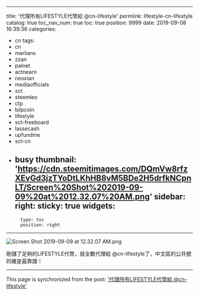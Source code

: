 
---
title: '代理所有LIFESTYLE代幣給 @cn-lifestyle'
permlink: lifestyle-cn-lifestyle
catalog: true
toc_nav_num: true
toc: true
position: 9999
date: 2019-09-08 16:39:36
categories:
- cn
tags:
- cn
- marlians
- zzan
- palnet
- actnearn
- neoxian
- mediaofficials
- sct
- steemleo
- ctp
- bilpcoin
- lifestyle
- sct-freeboard
- lassecash
- upfundme
- sct-cn
- busy
thumbnail: 'https://cdn.steemitimages.com/DQmVw8rfzXEvGd3jzTYoDtLKhHB8vM5BDe2H5drfkNCpnLT/Screen%20Shot%202019-09-09%20at%2012.32.07%20AM.png'
sidebar:
    right:
        sticky: true
widgets:
    -
        type: toc
        position: right
---


![Screen Shot 2019-09-09 at 12.32.07 AM.png](https://cdn.steemitimages.com/DQmVw8rfzXEvGd3jzTYoDtLKhHB8vM5BDe2H5drfkNCpnLT/Screen%20Shot%202019-09-09%20at%2012.32.07%20AM.png)

剛儲了足夠的LIFESTYLE代幣，就全數代理給 @cn-lifestyle了，中文區的公共號的確是最靠譜！

- - -

This page is synchronized from the post: ['代理所有LIFESTYLE代幣給 @cn-lifestyle'](https://steemit.com/@htliao/lifestyle-cn-lifestyle)
